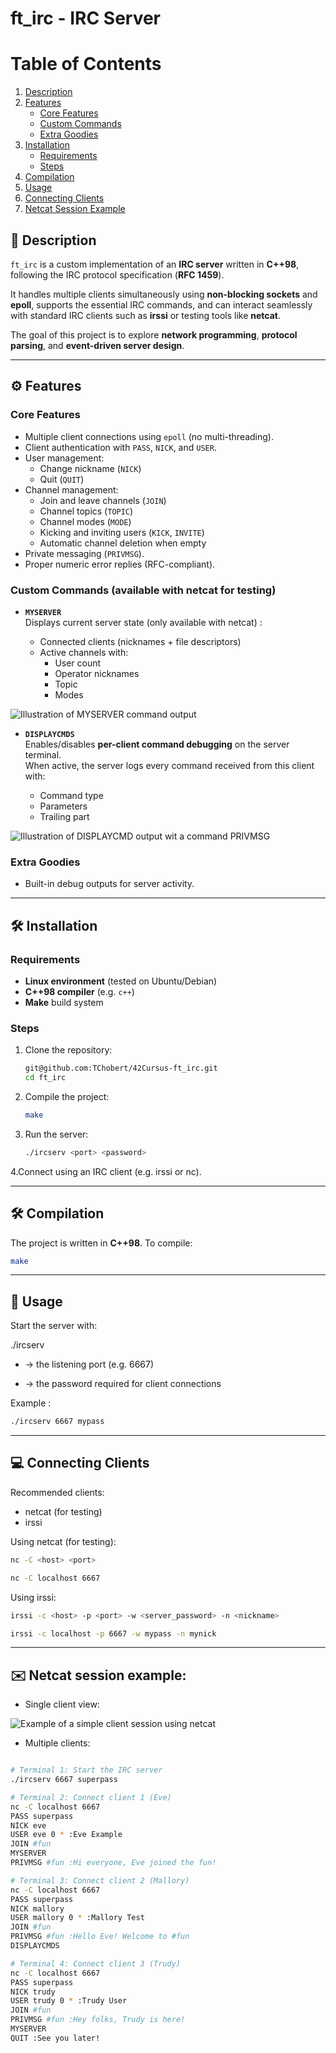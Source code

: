 # ft_irc - IRC Server

# Table of Contents

1. [Description](##description)
2. [Features](##features)
   - [Core Features](#core-features)
   - [Custom Commands](#custom-commands-available-with-netcat-for-testing)
   - [Extra Goodies](#extra-goodies)
3. [Installation](##installation)
   - [Requirements](#requirements)
   - [Steps](#steps)
4. [Compilation](##compilation)
5. [Usage](##usage)
6. [Connecting Clients](##connecting-clients)
7. [Netcat Session Example](##netcat-session-example)


## 📌 Description
`ft_irc` is a custom implementation of an **IRC server** written in **C++98**, following the IRC protocol specification (**RFC 1459**).  

It handles multiple clients simultaneously using **non-blocking sockets** and **epoll**, supports the essential IRC commands, and can interact seamlessly with standard IRC clients such as **irssi** or testing tools like **netcat**.  

The goal of this project is to explore **network programming**, **protocol parsing**, and **event-driven server design**.

---


## ⚙️ Features

### Core Features

- Multiple client connections using `epoll` (no multi-threading).
- Client authentication with `PASS`, `NICK`, and `USER`.
- User management:
  - Change nickname (`NICK`)
  - Quit (`QUIT`)
- Channel management:
  - Join and leave channels (`JOIN`)
  - Channel topics (`TOPIC`)
  - Channel modes (`MODE`)
  - Kicking and inviting users (`KICK`, `INVITE`)
  - Automatic channel deletion when empty
- Private messaging (`PRIVMSG`).
- Proper numeric error replies (RFC-compliant).

### Custom Commands (available with netcat for testing)

- **`MYSERVER`**  
  Displays current server state (only available with netcat) :
 
  - Connected clients (nicknames + file descriptors)  
  - Active channels with:
    - User count
    - Operator nicknames
    - Topic
    - Modes
   
![Illustration of MYSERVER command output](assets/myserver.png)

- **`DISPLAYCMDS`**  
  Enables/disables **per-client command debugging** on the server terminal.  
  When active, the server logs every command received from this client with:
  
  - Command type  
  - Parameters  
  - Trailing part

![Illustration of DISPLAYCMD output wit a command PRIVMSG](assets/displaycmd.png) 

### Extra Goodies

- Built-in debug outputs for server activity.

---


## 🛠️ Installation

### Requirements

- **Linux environment** (tested on Ubuntu/Debian)  
- **C++98 compiler** (e.g. `c++`)  
- **Make** build system

### Steps

1. Clone the repository:
   ```bash
   git@github.com:TChobert/42Cursus-ft_irc.git
   cd ft_irc

2. Compile the project:
   ```bash
   make

3. Run the server:
   ```bash
   ./ircserv <port> <password>

4.Connect using an IRC client (e.g. irssi or nc).


---


## 🛠️ Compilation

The project is written in **C++98**. To compile:

```bash
make
```
---


## 🚀 Usage

Start the server with:

./ircserv <port> <password>

- <port> → the listening port (e.g. 6667)

- <password> → the password required for client connections

Example :

```bash
./ircserv 6667 mypass
```

---


## 💻 Connecting Clients

Recommended clients:

- netcat (for testing)
- irssi

Using netcat (for testing):

```bash
nc -C <host> <port>
```

```bash
nc -C localhost 6667
```

Using irssi:

```bash
irssi -c <host> -p <port> -w <server_password> -n <nickname>
```

```bash
irssi -c localhost -p 6667 -w mypass -n mynick

```

---

## ✉️ Netcat session example:

- Single client view:

![Example of a simple client session using netcat](assets/netcat_session_example.png)


- Multiple clients:

```bash

# Terminal 1: Start the IRC server
./ircserv 6667 superpass

# Terminal 2: Connect client 1 (Eve)
nc -C localhost 6667
PASS superpass
NICK eve
USER eve 0 * :Eve Example
JOIN #fun
MYSERVER
PRIVMSG #fun :Hi everyone, Eve joined the fun!

# Terminal 3: Connect client 2 (Mallory)
nc -C localhost 6667
PASS superpass
NICK mallory
USER mallory 0 * :Mallory Test
JOIN #fun
PRIVMSG #fun :Hello Eve! Welcome to #fun
DISPLAYCMDS

# Terminal 4: Connect client 3 (Trudy)
nc -C localhost 6667
PASS superpass
NICK trudy
USER trudy 0 * :Trudy User
JOIN #fun
PRIVMSG #fun :Hey folks, Trudy is here!
MYSERVER
QUIT :See you later!
```

